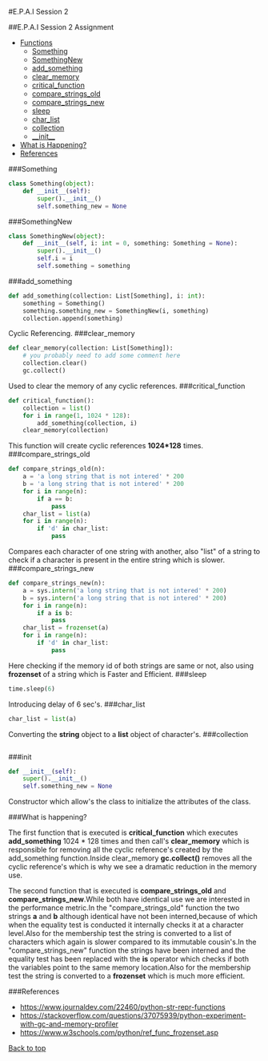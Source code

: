 <!--Heading-->
#E.P.A.I Session 2

<!--Motivation-->
##E.P.A.I Session 2 Assignment

<!--Titles-->
- [Functions](#functions)
	- [Something](#something)
	- [SomethingNew](#somethingnew)
	- [add_something](#add_something)
	- [clear_memory](#clear_memory)
	- [critical_function](#critical_function)
	- [compare_strings_old](#compare_strings_old)
	- [compare_strings_new](#compare_strings_new)
	- [sleep](#sleep)
	- [char_list](#char_list)
	- [collection](#collection)
	- [\_\_init__](#init)
- [What is Happening?](#what-is-happening)
- [References](#references)

###Something
```python
class Something(object):
    def __init__(self):
        super().__init__()
        self.something_new = None
```
###SomethingNew
```python
class SomethingNew(object):
    def __init__(self, i: int = 0, something: Something = None):
        super().__init__()
        self.i = i
        self.something = something
```
###add_something
```python
def add_something(collection: List[Something], i: int):
    something = Something()
    something.something_new = SomethingNew(i, something)
    collection.append(something)
```
Cyclic Referencing.
###clear_memory
```python
def clear_memory(collection: List[Something]):
    # you probably need to add some comment here
    collection.clear()
    gc.collect()
```
Used to clear the memory  of any cyclic references.
###critical_function
```python
def critical_function():
    collection = list()
    for i in range(1, 1024 * 128):
        add_something(collection, i)
    clear_memory(collection)
```
This function will create cyclic references **1024*128** times.
###compare_strings_old
```python
def compare_strings_old(n):
    a = 'a long string that is not intered' * 200
    b = 'a long string that is not intered' * 200
    for i in range(n):
        if a == b:
            pass
    char_list = list(a)
    for i in range(n):
        if 'd' in char_list:
            pass

```
Compares each character of one string with another, also "list" of a string to check if a character is present in the entire string which is slower.
###compare_strings_new
```python
def compare_strings_new(n):
    a = sys.intern('a long string that is not intered' * 200)
    b = sys.intern('a long string that is not intered' * 200)
    for i in range(n):
        if a is b:
            pass
    char_list = frozenset(a)
    for i in range(n):
        if 'd' in char_list:
            pass
```
Here checking if the memory id of both strings are same or not, also using **frozenset** of a string which is Faster and Efficient.
###sleep
```python
time.sleep(6)
```
Introducing delay of 6 sec's.
###char_list
```python
char_list = list(a)
```
Converting the **string** object  to a **list** object of character's.
###collection
```python

```
###init
```python
def __init__(self):
	super().__init__()
	self.something_new = None
```
Constructor which allow's the class to initialize the attributes of the class.



###What is happening?

The first function that is executed is **critical_function** which executes **add_something** 1024 * 128 times and then call's **clear_memory** which is responsible for removing all the cyclic reference's created by the add_something function.Inside clear_memory **gc.collect()** removes all the cyclic reference's which is why we see a dramatic reduction in the memory use.



The second function that is executed is **compare_strings_old**  and **compare_strings_new**.While both have identical use we are interested in the performance metric.In the "compare_strings_old" function the two strings **a** and **b**  although identical have not been interned,because of which when the equality test is conducted it internally checks it at a character level.Also for the membership test the string is converted to a list of characters which again is slower compared to its immutable cousin's.In the "compare_strings_new" function the strings have been interned and the equality test has been replaced with the **is** operator which checks if both the variables point to the same memory location.Also for the membership test the string is converted to a **frozenset** which is much more efficient.



###References
- https://www.journaldev.com/22460/python-str-repr-functions
- https://stackoverflow.com/questions/37075939/python-experiment-with-gc-and-memory-profiler
- https://www.w3schools.com/python/ref_func_frozenset.asp


[Back to top](#)